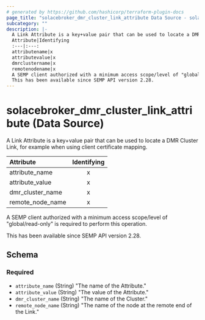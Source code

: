 ```yaml
---
# generated by https://github.com/hashicorp/terraform-plugin-docs
page_title: "solacebroker_dmr_cluster_link_attribute Data Source - solacebroker"
subcategory: ""
description: |-
  A Link Attribute is a key+value pair that can be used to locate a DMR Cluster Link, for example when using client certificate mapping.
  Attribute|Identifying
  :---|:---:
  attributename|x
  attributevalue|x
  dmrclustername|x
  remotenodename|x
  A SEMP client authorized with a minimum access scope/level of "global/read-only" is required to perform this operation.
  This has been available since SEMP API version 2.28.
---
```


# solacebroker_dmr_cluster_link_attribute (Data Source)

A Link Attribute is a key+value pair that can be used to locate a DMR Cluster Link, for example when using client certificate mapping.


Attribute|Identifying
:---|:---:
attribute_name|x
attribute_value|x
dmr_cluster_name|x
remote_node_name|x



A SEMP client authorized with a minimum access scope/level of "global/read-only" is required to perform this operation.

This has been available since SEMP API version 2.28.



<!-- schema generated by tfplugindocs -->
## Schema

### Required

- `attribute_name` (String) "The name of the Attribute."
- `attribute_value` (String) "The value of the Attribute."
- `dmr_cluster_name` (String) "The name of the Cluster."
- `remote_node_name` (String) "The name of the node at the remote end of the Link."

